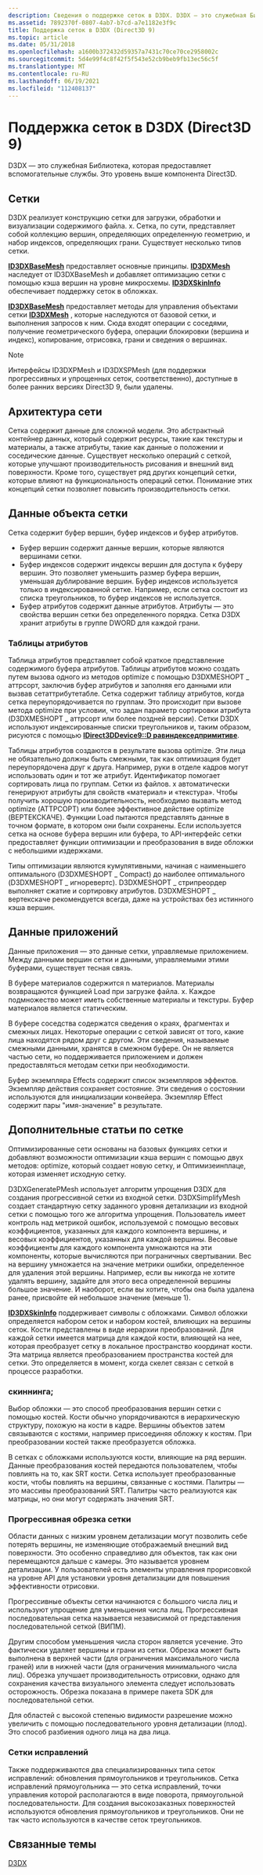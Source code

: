 ```yaml
---
description: Сведения о поддержке сеток в D3DX. D3DX — это служебная Библиотека, которая предоставляет вспомогательные службы. Это уровень выше компонента Direct3D.
ms.assetid: 7892370f-0807-4ab7-b7cd-a7e1182e3f9c
title: Поддержка сеток в D3DX (Direct3D 9)
ms.topic: article
ms.date: 05/31/2018
ms.openlocfilehash: a1600b372432d59357a7431c70ce70ce2958002c
ms.sourcegitcommit: 5d4e99f4c8f42f5f543e52cb9beb9fb13ec56c5f
ms.translationtype: MT
ms.contentlocale: ru-RU
ms.lasthandoff: 06/19/2021
ms.locfileid: "112408137"
---
```

# <a name="mesh-support-in-d3dx-direct3d-9"></a>Поддержка сеток в D3DX (Direct3D 9)

D3DX — это служебная Библиотека, которая предоставляет вспомогательные службы. Это уровень выше компонента Direct3D.

## <a name="meshes"></a>Сетки

D3DX реализует конструкцию сетки для загрузки, обработки и визуализации содержимого файла. x. Сетка, по сути, представляет собой коллекцию вершин, определяющих определенную геометрию, и набор индексов, определяющих грани. Существует несколько типов сетки.

[**ID3DXBaseMesh**](id3dxbasemesh.md) предоставляет основные принципы. [**ID3DXMesh**](id3dxmesh.md) наследует от ID3DXBaseMesh и добавляет оптимизацию сетки с помощью кэша вершин на уровне микросхемы. [**ID3DXSkinInfo**](id3dxskininfo.md) обеспечивает поддержку сеток в обложках.

[**ID3DXBaseMesh**](id3dxbasemesh.md) предоставляет методы для управления объектами сетки [**ID3DXMesh**](id3dxmesh.md) , которые наследуются от базовой сетки, и выполнения запросов к ним. Сюда входят операции с соседями, получение геометрического буфера, операции блокировки (вершина и индекс), копирование, отрисовка, грани и сведения о вершинах.

> [!Note]  
> Интерфейсы ID3DXPMesh и ID3DXSPMesh (для поддержки прогрессивных и упрощенных сеток, соответственно), доступные в более ранних версиях Direct3D 9, были удалены.

 

## <a name="mesh-architecture"></a>Архитектура сети

Сетка содержит данные для сложной модели. Это абстрактный контейнер данных, который содержит ресурсы, такие как текстуры и материалы, а также атрибуты, такие как данные о положении и соседические данные. Существует несколько операций с сеткой, которые улучшают производительность рисования и внешний вид поверхности. Кроме того, существует ряд других концепций сетки, которые влияют на функциональность операций сетки. Понимание этих концепций сетки позволяет повысить производительность сетки.

## <a name="mesh-object-data"></a>Данные объекта сетки

Сетка содержит буфер вершин, буфер индексов и буфер атрибутов.

-   Буфер вершин содержит данные вершин, которые являются вершинами сетки.
-   Буфер индексов содержит индексы вершин для доступа к буферу вершин. Это позволяет уменьшить размер буфера вершин, уменьшая дублирование вершин. Буфер индексов используется только в индексированной сетке. Например, если сетка состоит из списка треугольников, то буфер индексов не используется.
-   Буфер атрибутов содержит данные атрибутов. Атрибуты — это свойства вершин сетки без определенного порядка. Сетка D3DX хранит атрибуты в группе DWORD для каждой грани.

### <a name="attribute-tables"></a>Таблицы атрибутов

Таблица атрибутов представляет собой краткое представление содержимого буфера атрибутов. Таблицы атрибутов можно создать путем вызова одного из методов optimize с помощью D3DXMESHOPT \_ аттрсорт, заключив буфер атрибутов и заполняя его данными или вызвав сетаттрибутетабле. Сетка содержит таблицу атрибутов, когда сетка переупорядочивается по группам. Это происходит при вызове метода optimize при условии, что задан параметр сортировки атрибута (D3DXMESHOPT \_ аттрсорт или более поздней версии). Сетки D3DX используют индексированные списки треугольников и, таким образом, рисуются с помощью [**IDirect3DDevice9::D равиндекседпримитиве**](/windows/win32/api/d3d9helper/nf-d3d9helper-idirect3ddevice9-drawindexedprimitive).

Таблицы атрибутов создаются в результате вызова optimize. Эти лица не обязательно должны быть смежными, так как оптимизация будет переупорядочена друг к друга. Например, руки в отделе кадров могут использовать один и тот же атрибут. Идентификатор помогает сортировать лица по группам. Сетки из файлов. x автоматически генерируют атрибуты для свойств «материал» и «текстура». Чтобы получить хорошую производительность, необходимо вызвать метод optimize (АТТРСОРТ) или более эффективное действие optimize (ВЕРТЕКСКАЧЕ). Функции Load пытаются представлять данные в точном формате, в котором они были сохранены. Если используется сетка на основе буфера вершин или буфера, то API-интерфейс сетки предоставляет функции оптимизации и преобразования в виде обложки с небольшими издержками.

Типы оптимизации являются кумулятивными, начиная с наименьшего оптимального (D3DXMESHOPT \_ Compact) до наиболее оптимального (D3DXMESHOPT \_ игноревертс). D3DXMESHOPT \_ стрипреордер выполняет сжатие и сортировку атрибутов. D3DXMESHOPT \_ вертекскаче рекомендуется всегда, даже на устройствах без истинного кэша вершин.

## <a name="application-data"></a>Данные приложений

Данные приложения — это данные сетки, управляемые приложением. Между данными вершин сетки и данными, управляемыми этими буферами, существует тесная связь.

В буфере материалов содержится n материалов. Материалы возвращаются функцией Load при загрузке файла. x. Каждое подмножество может иметь собственные материалы и текстуры. Буфер материалов является статическим.

В буфере соседства содержатся сведения о краях, фрагментах и смежных лицах. Некоторые операции с сеткой зависят от того, какие лица находятся рядом друг с другом. Эти сведения, называемые смежными данными, хранятся в смежном буфере. Он не является частью сети, но поддерживается приложением и должен предоставляться методам сетки при необходимости.

Буфер экземпляра Effects содержит список экземпляров эффектов. Экземпляр действия сохраняет состояние. Эти сведения о состоянии используются для инициализации конвейера. Экземпляр Effect содержит пары "имя-значение" в результате.

## <a name="advanced-mesh-topics"></a>Дополнительные статьи по сетке

Оптимизированные сети основаны на базовых функциях сетки и добавляют возможности оптимизации кэша вершин с помощью двух методов: optimize, который создает новую сетку, и Оптимизеинплаце, которая изменяет исходную сетку.

D3DXGeneratePMesh использует алгоритм упрощения D3DX для создания прогрессивной сетки из входной сетки. D3DXSimplifyMesh создает стандартную сетку заданного уровня детализации из входной сетки с помощью того же алгоритма упрощения. Пользователь имеет контроль над метрикой ошибок, используемой с помощью весовых коэффициентов, указанных для каждого компонента вершины, и весовых коэффициентов, указанных для каждой вершины. Весовые коэффициенты для каждого компонента умножаются на эти компоненты, которые вычисляются при пограничных свертывании. Вес на вершину умножается на значение метрики ошибки, определенное для удаления этой вершины. Например, если вы никогда не хотите удалять вершину, задайте для этого веса определенной вершины большое значение. И наоборот, если вы хотите, чтобы она была удалена ранее, присвойте ей небольшое значение (меньше 1).

[**ID3DXSkinInfo**](id3dxskininfo.md) поддерживает символы с обложками. Символ обложки определяется набором сеток и набором костей, влияющих на вершины сеток. Кости представлены в виде иерархии преобразований. Для каждой сетки имеется матрица для каждой кости, влияющей на нее, которая преобразует сетку в локальное пространство координат кости. Эта матрица является преобразованием пространства костей для сетки. Это определяется в момент, когда скелет связан с сеткой в процессе разработки.

### <a name="skinning"></a>скиннинга;

Выбор обложки — это способ преобразования вершин сетки с помощью костей. Кости обычно упорядочиваются в иерархическую структуру, похожую на кости в кадре. Вершины объектов затем связываются с костями, например присоединяя обложку к костям. При преобразовании костей также преобразуется обложка.

В сетках с обложками используются кости, влияющие на ряд вершин. Данные преобразования костей передаются пользователем, чтобы повлиять на то, как SRT кости. Сетка использует преобразованные кости, чтобы повлиять на вершины, связанные с костями. Палитры — это массивы преобразований SRT. Палитры часто реализуются как матрицы, но они могут содержать значения SRT.

### <a name="progressive-mesh-trimming"></a>Прогрессивная обрезка сетки

Области данных с низким уровнем детализации могут позволить себе потерять вершины, не изменяющие отображаемый внешний вид поверхности. Это особенно справедливо для объектов, так как они перемещаются дальше с камеры. Это называется уровнем детализации. У пользователей есть элементы управления прорисовкой на уровне API для установки уровня детализации для повышения эффективности отрисовки.

Прогрессивные объекты сетки начинаются с большого числа лиц и используют упрощение для уменьшения числа лиц. Прогрессивная последовательная сетка называется независимой от представления последовательной сеткой (ВИПМ).

Другим способом уменьшения числа сторон является усечение. Это фактически удаляет вершины и грани из сетки. Обрезка может быть выполнена в верхней части (для ограничения максимального числа граней) или в нижней части (для ограничения минимального числа лиц). Обрезка улучшает производительность отрисовки, однако для сохранения качества визуального элемента следует использовать осторожность. Обрезка показана в примере пакета SDK для последовательной сетки.

Для областей с высокой степенью видимости разрешение можно увеличить с помощью последовательного уровня детализации (плод). Это способ разбиения одного лица на два лица.

### <a name="patch-meshes"></a>Сетки исправлений

Также поддерживаются два специализированных типа сеток исправлений: обновления прямоугольников и треугольников. Сетка исправлений прямоугольника — это сетка исправлений, точки управления которой располагаются в виде поворота, прямоугольной последовательности. Для создания высокозаказных поверхностей используются обновления прямоугольников и треугольников. Они не так часто используются в качестве сеток треугольников.

## <a name="related-topics"></a>Связанные темы

<dl> <dt>

[D3DX](d3dx.md)
</dt> </dl>

 

 
